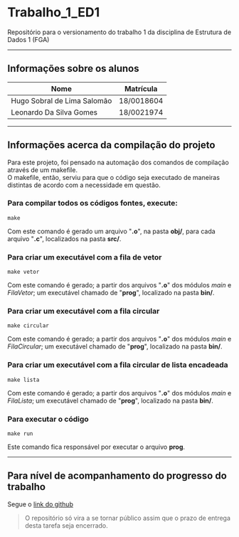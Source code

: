 # Trabalho_1_ED1
Repositório para o versionamento do trabalho 1 da disciplina de Estrutura de Dados 1 (FGA)

___
## Informações sobre os alunos

| Nome | Matrícula |
| --- | --- | 
| Hugo Sobral de Lima Salomão | 18/0018604 |
| Leonardo Da Silva Gomes     | 18/0021974 |

___
## Informações acerca da compilação do projeto

Para este projeto, foi pensado na automação dos comandos de compilação através de um makefile.  
O makefile, então, serviu para que o código seja executado de maneiras distintas de acordo com a necessidade em questão.

### Para compilar todos os códigos fontes, execute:
```
make
```
Com este comando é gerado um arquivo "**.o**", na pasta **obj/**, para cada arquivo "**.c**", localizados na pasta **src/**.

### Para criar um executável com a fila de vetor
```
make vetor
```
Com este comando é gerado; a partir dos arquivos "**.o**" dos módulos *main* e *FilaVetor*; um executável  chamado de "**prog**", localizado na pasta **bin/**.

### Para criar um executável com a fila circular
```
make circular
```
Com este comando é gerado; a partir dos arquivos "**.o**" dos módulos *main* e *FilaCircular*; um executável  chamado de "**prog**", localizado na pasta **bin/**.

### Para criar um executável com a fila circular de lista encadeada
```
make lista
```
Com este comando é gerado; a partir dos arquivos "**.o**" dos módulos *main* e *FilaLista*; um executável  chamado de "**prog**", localizado na pasta **bin/**.

### Para executar o código
```
make run
```
Este comando fica responsável por executar o arquivo **prog**.

___
## Para nível de acompanhamento do progresso do trabalho
Segue o [link do github](https://github.com/KiSobral/Trabalho_1_ED1)

> O repositório só vira a se tornar público assim que o prazo de entrega desta tarefa seja encerrado.